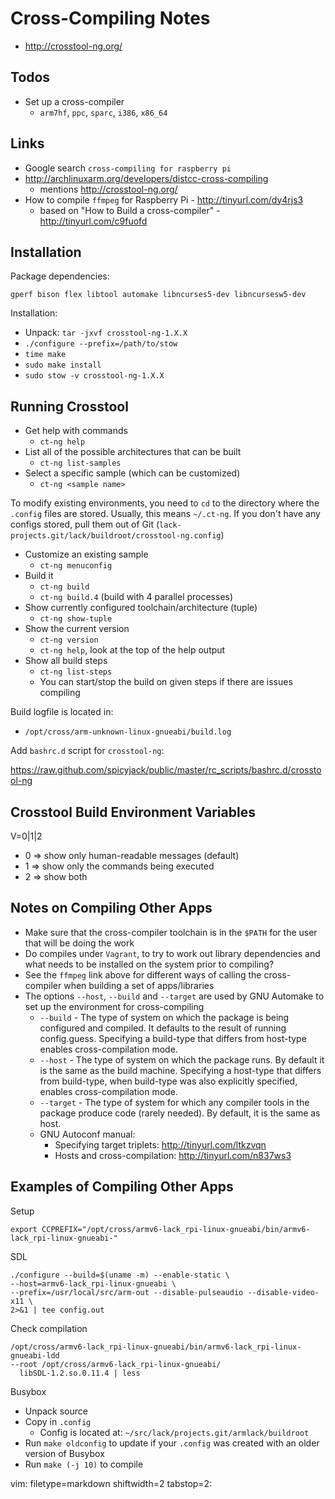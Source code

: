 # Cross-Compiling Notes #

- http://crosstool-ng.org/

## Todos ##
- Set up a cross-compiler
  - `arm7hf`, `ppc`, `sparc`, `i386`, `x86_64`

## Links ##
- Google search `cross-compiling for raspberry pi`
- http://archlinuxarm.org/developers/distcc-cross-compiling
  - mentions http://crosstool-ng.org/
- How to compile `ffmpeg` for Raspberry Pi - http://tinyurl.com/dy4rjs3
  - based on "How to Build a cross-compiler" - http://tinyurl.com/c9fuofd

## Installation ##
Package dependencies:

    gperf bison flex libtool automake libncurses5-dev libncursesw5-dev

Installation:
- Unpack: `tar -jxvf crosstool-ng-1.X.X`
- `./configure --prefix=/path/to/stow`
- `time make`
- `sudo make install`
- `sudo stow -v crosstool-ng-1.X.X`

## Running Crosstool ##
- Get help with commands
  - `ct-ng help`
- List all of the possible architectures that can be built
  - `ct-ng list-samples`
- Select a specific sample (which can be customized)
  - `ct-ng <sample name>`

To modify existing environments, you need to `cd` to the directory where the
`.config` files are stored.  Usually, this means `~/.ct-ng`.  If you don't
have any configs stored, pull them out of Git
(`lack-projects.git/lack/buildroot/crosstool-ng.config`)

- Customize an existing sample
  - `ct-ng menuconfig`
- Build it
  - `ct-ng build`
  - `ct-ng build.4` (build with 4 parallel processes)
- Show currently configured toolchain/architecture (tuple)
  - `ct-ng show-tuple`
- Show the current version
  - `ct-ng version`
  - `ct-ng help`, look at the top of the help output
- Show all build steps
  - `ct-ng list-steps`
  - You can start/stop the build on given steps if there are issues compiling

Build logfile is located in:
- `/opt/cross/arm-unknown-linux-gnueabi/build.log`

Add `bashrc.d` script for `crosstool-ng`:

https://raw.github.com/spicyjack/public/master/rc_scripts/bashrc.d/crosstool-ng

## Crosstool Build Environment Variables ##
V=0|1|2
  - 0 => show only human-readable messages (default)
  - 1 => show only the commands being executed
  - 2 => show both

## Notes on Compiling Other Apps ##
- Make sure that the cross-compiler toolchain is in the `$PATH` for the user
  that will be doing the work
- Do compiles under `Vagrant`, to try to work out library dependencies and
  what needs to be installed on the system prior to compiling?
- See the `ffmpeg` link above for different ways of calling the cross-compiler
  when building a ѕet of apps/libraries
- The options `--host`, `--build` and `--target` are used by GNU Automake to
  set up the environment for cross-compiling
  - `--build` - The type of system on which the package is being configured
    and compiled. It defaults to the result of running config.guess.
    Specifying a build-type that differs from host-type enables
    cross-compilation mode.
  - `--host` - The type of system on which the package runs. By default it is
    the same as the build machine. Specifying a host-type that differs from
    build-type, when build-type was also explicitly specified, enables
    cross-compilation mode.
  - `--target` - The type of system for which any compiler tools in the
    package produce code (rarely needed). By default, it is the same as host.
  - GNU Autoconf manual:
    - Specifying target triplets: http://tinyurl.com/ltkzvqn
    - Hosts and cross-compilation: http://tinyurl.com/n837ws3

## Examples of Compiling Other Apps ##
Setup

    export CCPREFIX="/opt/cross/armv6-lack_rpi-linux-gnueabi/bin/armv6-lack_rpi-linux-gnueabi-"

SDL

    ./configure --build=$(uname -m) --enable-static \
    --host=armv6-lack_rpi-linux-gnueabi \
    --prefix=/usr/local/src/arm-out --disable-pulseaudio --disable-video-x11 \
    2>&1 | tee config.out

Check compilation

    /opt/cross/armv6-lack_rpi-linux-gnueabi/bin/armv6-lack_rpi-linux-gnueabi-ldd
    --root /opt/cross/armv6-lack_rpi-linux-gnueabi/
      libSDL-1.2.so.0.11.4 | less

Busybox
- Unpack source
- Copy in `.config`
  - Config is located at: `~/src/lack/projects.git/armlack/buildroot`
- Run `make oldconfig` to update if your `.config` was created with an older
  version of Busybox
- Run `make (-j 10)` to compile

vim: filetype=markdown shiftwidth=2 tabstop=2:
